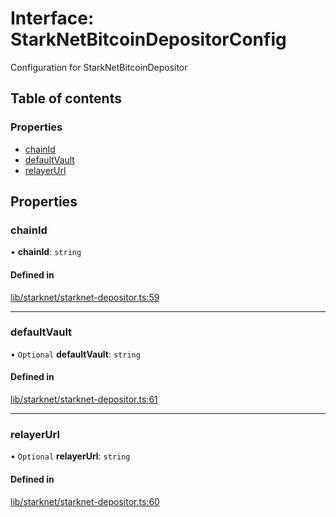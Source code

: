 # Interface: StarkNetBitcoinDepositorConfig

Configuration for StarkNetBitcoinDepositor

## Table of contents

### Properties

- [chainId](StarkNetBitcoinDepositorConfig.md#chainid)
- [defaultVault](StarkNetBitcoinDepositorConfig.md#defaultvault)
- [relayerUrl](StarkNetBitcoinDepositorConfig.md#relayerurl)

## Properties

### chainId

• **chainId**: `string`

#### Defined in

[lib/starknet/starknet-depositor.ts:59](https://github.com/threshold-network/tbtc-v2/blob/ntt-typescript/typescript/src/lib/starknet/starknet-depositor.ts#L59)

___

### defaultVault

• `Optional` **defaultVault**: `string`

#### Defined in

[lib/starknet/starknet-depositor.ts:61](https://github.com/threshold-network/tbtc-v2/blob/ntt-typescript/typescript/src/lib/starknet/starknet-depositor.ts#L61)

___

### relayerUrl

• `Optional` **relayerUrl**: `string`

#### Defined in

[lib/starknet/starknet-depositor.ts:60](https://github.com/threshold-network/tbtc-v2/blob/ntt-typescript/typescript/src/lib/starknet/starknet-depositor.ts#L60)
